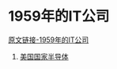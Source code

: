 # 1959年的IT公司

[原文链接-1959年的IT公司](https://www.it-this-year.com/2020/04/29/448)

1. [美国国家半导体](https://www.it-this-year.com/2020/04/21/123)